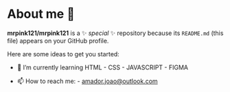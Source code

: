 # About me 👋


**mrpink121/mrpink121** is a ✨ _special_ ✨ repository because its `README.md` (this file) appears on your GitHub profile.

Here are some ideas to get you started:

- 🌱 I’m currently learning HTML - CSS - JAVASCRIPT - FIGMA
  
- 📫 How to reach me: - amador.joao@outlook.com


